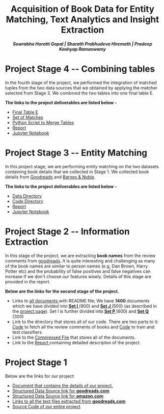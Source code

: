<center> <h1>Acquisition of Book Data for Entity Matching, Text Analytics and Insight Extraction </h1>
</center>
<center>
<h5> Sowrabha Horatti Gopal  |   Sharath Prabhudeva Hiremath   |   Pradeep Kashyap Ramaswamy </h5>
</center>

<h1> Project Stage 4 -- Combining tables </h1>
In the fourth stage of the project, we performed the integration of matched tuples from the two data sources that we obtained by applying the matcher selected from Stage 3. We combined the two tables into one final table E.

<b> The links to the project deliverables are listed below - </b>
<ul> 
<li> <a href="https://github.com/pradeep0605/CS838-Data-Science/blob/master/Phase4/merged_table.csv"> Final Table E</a> </li>
<li> <a href="https://github.com/pradeep0605/CS838-Data-Science/blob/master/Phase4/all_matched.csv"> Set of Matches</a> </li>
<li> <a href="https://github.com/pradeep0605/CS838-Data-Science/blob/master/Phase4/Merge.py"> Python Script to Merge Tables</a> </li>
<li> <a href="https://github.com/pradeep0605/CS838-Data-Science/blob/master/Phase4/DS_project_stage4.pdf"> Report</a> </li>
<li> <a href="https://github.com/pradeep0605/CS838-Data-Science/blob/master/Phase3/code/EntityMatching.ipynb"> Jupyter Notebook</a> </li>
</ul>

<h1> Project Stage 3 -- Entity Matching</h1>
In this project stage, we are performing entity matching on the two datasets containing book details that we collected in Stage 1.
We collected book details from <a href="http://www.goodreads.com">Goodreads</a> and <a href="http://www.barnesandnoble.com/">Barnes & Noble</a>.

<b> The links to the project deliverables are listed below - </b>
<ul> 
<li> <a href="https://github.com/pradeep0605/CS838-Data-Science/tree/master/Phase3/data"> Data Directory</a> </li>
<li> <a href="https://github.com/pradeep0605/CS838-Data-Science/tree/master/Phase3/code"> Code Directory</a> </li>
<li> <a href="https://github.com/pradeep0605/CS838-Data-Science/blob/master/Phase3/DS_project_stage3.pdf"> Report</a> </li>
<li> <a href="https://github.com/pradeep0605/CS838-Data-Science/blob/master/Phase3/code/EntityMatching.ipynb"> Jupyter Notebook</a> </li>
</ul>

<h1> Project Stage 2 -- Information Extraction</h1>
In this stage of the project, we are extracting <b>book names</b> from the review comments from <a href="http://www.goodreads.com">goodreads</a>. It is quite interesting and challenging as many of the book names are similar to person names (e.g, Dan Brown, Harry Potter etc) and the probability of false positives and false negatives can increase if we don't choose our features wisely. Details of this stage are provided in the report.

<b>Below are the links for the second stage of the project.</b>
<ul>
<li> Links to <a href="https://github.com/pradeep0605/CS838-Data-Science/tree/master/features/Documents"> all documents </a> with README file; We have <b>1400</b> documents which we have divided into <a href="https://github.com/pradeep0605/CS838-Data-Science/tree/master/features/Documents/I"> <b> Set I</b> </a> (900) and  <a href="https://github.com/pradeep0605/CS838-Data-Science/tree/master/features/Documents/J"> <b> Set J </b></a> (500) (as described in the <a href="https://sites.google.com/site/anhaidgroup/courses/cs-838-spring-2017/project-description/stage-2">project page</a>). Set I is further divided into <a href="https://github.com/pradeep0605/CS838-Data-Science/tree/master/features/Documents/I/P"> <b> Set P </b></a> (600) and <a href="https://github.com/pradeep0605/CS838-Data-Science/tree/master/features/Documents/I/Q"> <b> Set Q </b></a> (300)</li>
<li> Link to the directory that stores all of our code. There are two parts to it: <a href="https://github.com/pradeep0605/CS838-Data-Science/tree/master/articles2/articles">Code</a> to fetch all the review comments of books and <a href="https://github.com/pradeep0605/CS838-Data-Science/blob/master/features/feature.py">Code</a> to train and test classifiers</li>

<li> Link to the <a href="https://github.com/pradeep0605/CS838-Data-Science/blob/master/features/Documents.zip">Compressed File</a> that stores all of the documents. </li>

<li> Link to the  <a href="https://github.com/pradeep0605/CS838-Data-Science/blob/master/features/data-science-project.pdf"> Report </a> containing detailed descripton of the project. </li>
</ul>

<h1> Project Stage 1 </h1>
<p> Below are the links for our project:
<ul> <li>  <a href="https://drive.google.com/file/d/0Bx-KXdV8HgwPdUZMd2o3ckdJZEE/view?usp=sharing"> Document that contains the details of our project. </a> </li>
<li> <a href="https://github.com/pradeep0605/CS838-Data-Science/blob/master/goodreads_crawl/goodreads.json"> Structured Data Source link for <b>goodreads.com</b> </a> </li>

<li> <a href="https://github.com/pradeep0605/CS838-Data-Science/blob/master/amazon_crawl/amazon_final.json"> Structured Data Source link for <b>amazon.com</b> </a> </li>

<li> <a href="https://github.com/pradeep0605/CS838-Data-Science/tree/master/features/Documents"> Links to all the text files extracted from <b> goodreads.com </b></a> </li>

<li> <a href="https://github.com/pradeep0605/CS838-Data-Science"> Source Code of our entire project</a></li>
</ul> 
